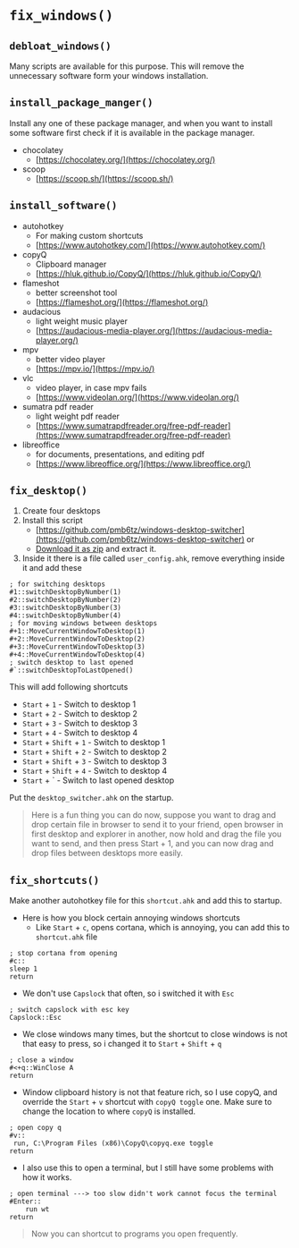 # `fix_windows()`

## `debloat_windows()`

Many scripts are available for this purpose. This will remove the
unnecessary software form your windows installation.

## `install_package_manger()`

Install any one of these package manager, and when you
want to install some software first check if it is available
in the package manager.

- chocolatey
  - [https://chocolatey.org/](https://chocolatey.org/)
- scoop
  - [https://scoop.sh/](https://scoop.sh/)

## `install_software()`

- autohotkey
  - For making custom shortcuts
  - [https://www.autohotkey.com/](https://www.autohotkey.com/)
- copyQ
  - Clipboard manager
  - [https://hluk.github.io/CopyQ/](https://hluk.github.io/CopyQ/)
- flameshot
  - better screenshot tool
  - [https://flameshot.org/](https://flameshot.org/)
- audacious
  - light weight music player
  - [https://audacious-media-player.org/](https://audacious-media-player.org/)
- mpv
  - better video player
  - [https://mpv.io/](https://mpv.io/)
- vlc
  - video player, in case mpv fails
  - [https://www.videolan.org/](https://www.videolan.org/)
- sumatra pdf reader
  - light weight pdf reader
  - [https://www.sumatrapdfreader.org/free-pdf-reader](https://www.sumatrapdfreader.org/free-pdf-reader)
- libreoffice
  - for documents, presentations, and editing pdf
  - [https://www.libreoffice.org/](https://www.libreoffice.org/)

## `fix_desktop()`

1. Create four desktops
2. Install this script
   - [https://github.com/pmb6tz/windows-desktop-switcher](https://github.com/pmb6tz/windows-desktop-switcher) or
   - [Download it as zip](https://github.com/pmb6tz/windows-desktop-switcher/archive/refs/heads/master.zip)
     and extract it.
3. Inside it there is a file called `user_config.ahk`, remove everything inside it and add these

```ahk
; for switching desktops
#1::switchDesktopByNumber(1)
#2::switchDesktopByNumber(2)
#3::switchDesktopByNumber(3)
#4::switchDesktopByNumber(4)
; for moving windows between desktops
#+1::MoveCurrentWindowToDesktop(1)
#+2::MoveCurrentWindowToDesktop(2)
#+3::MoveCurrentWindowToDesktop(3)
#+4::MoveCurrentWindowToDesktop(4)
; switch desktop to last opened
#`::switchDesktopToLastOpened()
```

This will add following shortcuts

- `Start` + `1` - Switch to desktop 1
- `Start` + `2` - Switch to desktop 2
- `Start` + `3` - Switch to desktop 3
- `Start` + `4` - Switch to desktop 4
- `Start` + `Shift` + `1` - Switch to desktop 1
- `Start` + `Shift` + `2` - Switch to desktop 2
- `Start` + `Shift` + `3` - Switch to desktop 3
- `Start` + `Shift` + `4` - Switch to desktop 4
- `Start` + ` - Switch to last opened desktop

Put the `desktop_switcher.ahk` on the startup.

> Here is a fun thing you can do now, suppose you want to drag and drop 
> certain file in browser to send it to your friend, open browser in 
> first desktop and explorer in another, now hold and drag the file 
> you want to send, and then press Start + 1, and you can now 
> drag and drop files between desktops more easily.


## `fix_shortcuts()`

Make another autohotkey file for this `shortcut.ahk` and add this to startup.

- Here is how you block certain annoying windows shortcuts
  - Like `Start` + `c`, opens cortana, 
    which is annoying, you can add this to `shortcut.ahk` file

```ahk
; stop cortana from opening
#c::
sleep 1
return
```

- We don't use `Capslock` that often, so i switched it with `Esc`

```ahk
; switch capslock with esc key
Capslock::Esc
```

- We close windows many times, but the shortcut to close windows is
  not that easy to press, so i changed it to `Start` + `Shift` + `q`

```ahk
; close a window
#<+q::WinClose A
return
```

- Window clipboard history is not that feature rich, so I use copyQ,
  and override the `Start` + `v` shortcut with `copyQ toggle` one.
  Make sure to change the location to where `copyQ` is installed.

```ahk
; open copy q
#v::
 run, C:\Program Files (x86)\CopyQ\copyq.exe toggle
return
```

- I also use this to open a terminal, but I still have some
  problems with how it works.

```ahk
; open terminal ---> too slow didn't work cannot focus the terminal
#Enter::
    run wt
return
```

> Now you can shortcut to programs you open frequently.
